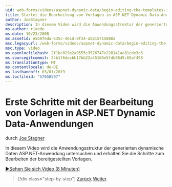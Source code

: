 ```yaml
---
uid: web-forms/videos/aspnet-dynamic-data/begin-editing-the-templates-in-aspnet-dynamic-data-applications
title: Startet die Bearbeitung von Vorlagen in ASP.NET Dynamic Data-Anwendungen | Microsoft-Dokumentation
author: JoeStagner
description: In diesem Video wird die Anwendungsstruktur der generierten dynamische Daten ASP.NET-Anwendung untersuchen und erhalten Sie die Schritte zum Bearbeiten der bereitgestellten Vorlagen.
ms.author: riande
ms.date: 10/23/2008
ms.assetid: e5b0f6da-635c-461d-8f34-ab815715888a
msc.legacyurl: /web-forms/videos/aspnet-dynamic-data/begin-editing-the-templates-in-aspnet-dynamic-data-applications
msc.type: video
ms.openlocfilehash: 2f1bc029e2a9555c3526747e228141ac81cde3c6
ms.sourcegitcommit: 24b1f6decbb17bb22a45166e5fdb0845c65af498
ms.translationtype: MT
ms.contentlocale: de-DE
ms.lasthandoff: 03/01/2019
ms.locfileid: "57058597"
---
```

<a name="begin-editing-the-templates-in-aspnet-dynamic-data-applications"></a>Erste Schritte mit der Bearbeitung von Vorlagen in ASP.NET Dynamic Data-Anwendungen
====================
durch [Joe Stagner](https://github.com/JoeStagner)

In diesem Video wird die Anwendungsstruktur der generierten dynamische Daten ASP.NET-Anwendung untersuchen und erhalten Sie die Schritte zum Bearbeiten der bereitgestellten Vorlagen.

[&#9654;Sehen Sie sich Video (8 Minuten)](https://channel9.msdn.com/Blogs/ASP-NET-Site-Videos/begin-editing-the-templates-in-aspnet-dynamic-data-applications)

> [!div class="step-by-step"]
> [Zurück](getting-started-with-dynamic-data.md)
> [Weiter](begin-modifying-dynamic-data-applications-with-url-routing.md)
